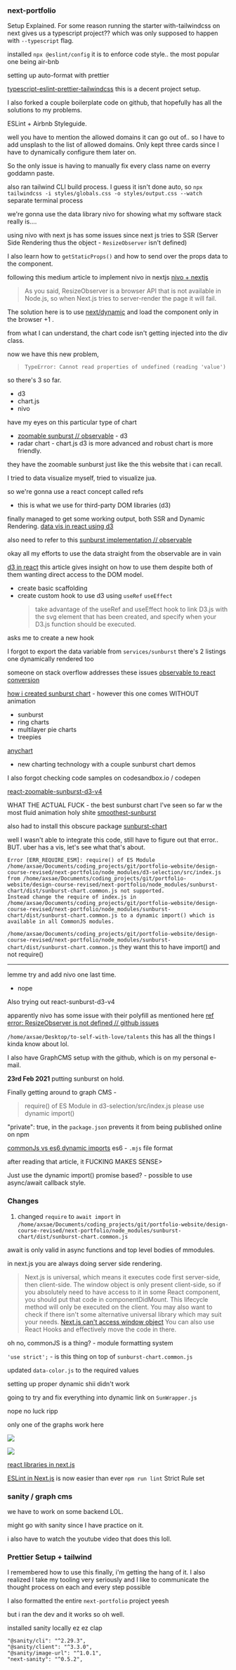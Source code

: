 <!-- prettier-ignore -->
### next-portfolio

Setup Explained.
For some reason running the starter with-tailwindcss on next gives us a typescript project??
which was only supposed to happen with `--typescript` flag.

installed
`npx @eslint/config`
it is to enforce code style..
the most popular one being air-bnb

setting up auto-format with prettier

[typescript-eslint-prettier-tailwindcss](https://www.sandromaglione.com/create-nextjs-project-with-typescript-eslint-prettier-tailwindcss/)
this is a decent project setup.

I also forked a couple boilerplate code on github, that hopefully has all the solutions to my problems.

ESLint + Airbnb Styleguide.

well you have to mention the allowed domains it can go out of..
so I have to add unsplash to the list of allowed domains.
Only kept three cards since I have to dynamically configure them later on.

So the only issue is having to manually fix every class name on everry goddamn paste.

also ran tailwind CLI build process. I guess it isn't done auto, so
`npx tailwindcss -i styles/globals.css -o styles/output.css --watch`
separate terminal process

we're gonna use the data library nivo for showing what my software stack really is....

using nivo with next js has some issues since next js tries to SSR (Server Side Rendering thus the object - `ResizeObserver` isn't defined)

I also learn how to `getStaticProps()` and how to send over the props data to the component.

following this medium article to implement nivo in nextjs
[nivo + nextjs](https://medium.com/@samuelsetsoafia/server-side-rendered-charts-using-nivo-and-nextjs-6b27eef29c8e)

> As you said, ResizeObserver is a browser API that is not available in Node.js, so when Next.js tries to server-render the page it will fail.

The solution here is to use [next/dynamic](https://nextjs.org/docs/advanced-features/dynamic-import#with-no-ssr) and load the component only in the browser +1 .

from what I can understand, the chart code isn't getting injected into the div class.

now we have this new problem,

> `TypeError: Cannot read properties of undefined (reading 'value')`

so there's 3 so far.

- d3
- chart.js
- nivo

have my eyes on this particular type of chart

- [zoomable sunburst // observable](https://observablehq.com/@d3/zoomable-sunburst) - d3
- radar chart - chart.js
  d3 is more advanced and robust
  chart is more friendly.

they have the zoomable sunburst just like the this website that i can recall.

I tried to data visualize myself, tried to visualize jua.

so we're gonna use a react concept called refs

- this is what we use for third-party DOM libraries (d3)

finally managed to get some working output, both SSR and Dynamic Rendering.
[data vis in react using d3](https://www.youtube.com/watch?v=YKDIsXA4OAc)

also need to refer to this
[sunburst implementation // observable](https://observablehq.com/@d3/sunburst)

okay all my efforts to use the data straight from the observable are in vain

[d3 in react](https://www.pluralsight.com/guides/using-d3.js-inside-a-react-app)
this article gives insight on how to use them despite both of them wanting direct access to the DOM model.

- create basic scaffolding
- create custom hook to use d3 using `useRef` `useEffect`
  > take advantage of the useRef and useEffect hook to link D3.js with the svg element that has been created, and specify when your D3.js function should be executed.

asks me to create a new hook

I forgot to export the data variable from `services/sunburst`
there's 2 listings one dynamically rendered too

someone on stack overflow addresses these issues
[observable to react conversion](https://stackoverflow.com/questions/63292255/zoomable-sunburst-chart-shows-only-two-layers-of-the-hierarchy-at-a-time-in-reac)

[how i created sunburst chart](https://towardsdatascience.com/how-i-created-a-sunburst-chart-using-javascript-to-visualize-covid-19-data-4ef27b45af8a) - however this one comes WITHOUT animation

- sunburst
- ring charts
- multilayer pie charts
- treepies

[anychart](https://www.anychart.com/products/anychart/gallery/Sunburst_Charts/)

- new charting technology with a couple sunburst chart demos

I also forgot checking code samples on codesandbox.io / codepen

[react-zoomable-sunburst-d3-v4](https://www.npmjs.com/package/react-zoomable-sunburst-d3-v4)

WHAT THE ACTUAL FUCK -
the best sunburst chart I've seen so far w the most fluid animation holy shite
[smoothest-sunburst](https://codesandbox.io/s/blissful-resonance-wwl4q)

also had to install this obscure package
[sunburst-chart](https://www.npmjs.com/package/sunburst-chart)

well I wasn't able to integrate this code, still have to figure out that error.. BUT.
uber has a vis, let's see what that's about.

```
Error [ERR_REQUIRE_ESM]: require() of ES Module /home/axsae/Documents/coding_projects/git/portfolio-website/design-course-revised/next-portfolio/node_modules/d3-selection/src/index.js from /home/axsae/Documents/coding_projects/git/portfolio-website/design-course-revised/next-portfolio/node_modules/sunburst-chart/dist/sunburst-chart.common.js not supported.
Instead change the require of index.js in /home/axsae/Documents/coding_projects/git/portfolio-website/design-course-revised/next-portfolio/node_modules/sunburst-chart/dist/sunburst-chart.common.js to a dynamic import() which is available in all CommonJS modules.
```

`/home/axsae/Documents/coding_projects/git/portfolio-website/design-course-revised/next-portfolio/node_modules/sunburst-chart/dist/sunburst-chart.common.js`
they want this to have import() and not require()

---

lemme try and add nivo one last time.

- nope

Also trying out react-sunburst-d3-v4

apparently nivo has some issue with their polyfill as mentioned here
[ref error: ResizeObserver is not defined // github issues](https://github.com/plouc/nivo/issues/1889)

`/home/axsae/Desktop/to-self-with-love/talents` this has all the things I kinda know about lol.

I also have GraphCMS setup with the github, which is on my personal e-mail.

**23rd Feb 2021**
putting sunburst on hold.

Finally getting around to graph CMS -

> require() of ES Module in d3-selection/src/index.js
> please use dynamic import()

"private": true, in the `package.json` prevents it from being published online on npm

[commonJs vs es6 dynamic imports](https://techsparx.com/nodejs/esnext/dynamic-import-2.html)
es6 - `.mjs` file format

after reading that article, it FUCKING MAKES SENSE>

Just use the dynamic import()
promise based? - possible to use async/await callback style.

### Changes

1. changed `require` to `await import` in `/home/axsae/Documents/coding_projects/git/portfolio-website/design-course-revised/next-portfolio/node_modules/sunburst-chart/dist/sunburst-chart.common.js`

await is only valid in async functions and top level bodies of mmodules.

in next.js you are always doing server side rendering.

> Next.js is universal, which means it executes code first server-side, then client-side. The window object is only present client-side, so if you absolutely need to have access to it in some React component, you should put that code in componentDidMount. This lifecycle method will only be executed on the client. You may also want to check if there isn't some alternative universal library which may suit your needs.
> [Next.js can't access window object](https://stackoverflow.com/questions/55151041/window-is-not-defined-in-next-js-react-app)
> You can also use React Hooks and effectively move the code in there.

oh no, commonJS is a thing? - module formatting system

`'use strict';` - is this thing on top of `sunburst-chart.common.js`

updated `data-color.js` to the required values

setting up proper dynamic shii didn't work

going to try and fix everything into dynamic link on `SunWrapper.js`

nope no luck ripp

only one of the graphs work here

![](only-graph.png)

![](graph-smh.png)

[react libraries in next.js](https://www.youtube.com/watch?v=DA0ie1RPP6g)

[ESLint in Next.js](https://nextjs.org/docs/basic-features/eslint) is now easier than ever
`npm run lint`
Strict Rule set

### sanity / graph cms

we have to work on some backend LOL.

might go with sanity since I have practice on it.

i also have to watch the youtube video that does this loll.

### Prettier Setup + tailwind

I remembered how to use this finally, i'm getting the hang of it.
I also realized I take my tooling very seriously and I like to communicate the thought process on each and every step possible

I also formatted the entire `next-portfolio` project yeesh

but i ran the dev and it works so oh well.

installed sanity locally ez ez clap

```
"@sanity/cli": "^2.29.3",
"@sanity/client": "^3.3.0",
"@sanity/image-url": "^1.0.1",
"next-sanity": "^0.5.2",
```
